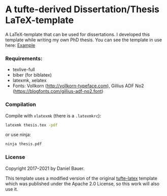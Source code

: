 # A tufte-derived Dissertation/Thesis LaTeX-template
A LaTeX-template that can be used for dissertations. I developed
this template while writing my own PhD thesis. You can see the template in use
here: [Example](https://tuprints.ulb.tu-darmstadt.de/18611/)

### Requirements:
- texlive-full
- biber (for biblatex)
- latexmk, xelatex
- Fonts: Vollkorn (http://vollkorn-typeface.com), Gillius ADF No2 (https://blogfonts.com/gillius-adf-no2.font)

### Compilation

Compile with `xlatexmk` (there is a  `.latexmkrc`):
```bash
latexmk thesis.tex -pdf
```

or use ninja:
```bash
ninja thesis.pdf
```

### License
Copyright 2017–2021 by Daniel Bauer.

This template uses a modified version of the original [tufte-latex](https://github.com/Tufte-LaTeX/tufte-latex)
template which was published under the Apache 2.0 License, so this work will also use it.